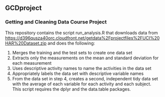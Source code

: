 ## GCDproject
### Getting and Cleaning Data Course Project
This repository contains the script run_analysis.R that downloads data from https://d396qusza40orc.cloudfront.net/getdata%2Fprojectfiles%2FUCI%20HAR%20Dataset.zip and does the following:
1. Merges the training and the test sets to create one data set
2. Extracts only the measurements on the mean and standard deviation for each measurement
3. Uses descriptive activity names to name the activities in the data set
4. Appropriately labels the data set with descriptive variable names
5. From the data set in step 4, creates a second, independent tidy data set with the average of each variable for each   activity and each subject. 
This script requires the dplyr and the data.table packages.
